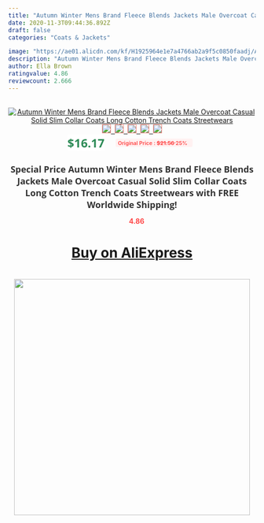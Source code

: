 ```yaml
---
title: "Autumn Winter Mens Brand Fleece Blends Jackets Male Overcoat Casual Solid Slim Collar Coats Long Cotton Trench Coats Streetwears"
date: 2020-11-3T09:44:36.892Z
draft: false
categories: "Coats & Jackets"

image: "https://ae01.alicdn.com/kf/H1925964e1e7a4766ab2a9f5c0850faadj/Autumn-Winter-Mens-Brand-Fleece-Blends-Jackets-Male-Overcoat-Casual-Solid-Slim-Collar-Coats-Long-Cotton.jpg"
description: "Autumn Winter Mens Brand Fleece Blends Jackets Male Overcoat Casual Solid Slim Collar Coats Long Cotton Trench Coats Streetwears"
author: Ella Brown
ratingvalue: 4.86
reviewcount: 2.666
---
```

<br>
<div style="text-align: center;">
<a href="https://s.click.aliexpress.com/e/_9GsudP" target="_blank" rel="nofollow noopener noreferrer"><img alt="Autumn Winter Mens Brand Fleece Blends Jackets Male Overcoat Casual Solid Slim Collar Coats Long Cotton Trench Coats Streetwears" class="magnifier-image" src="https://ae01.alicdn.com/kf/H1925964e1e7a4766ab2a9f5c0850faadj/Autumn-Winter-Mens-Brand-Fleece-Blends-Jackets-Male-Overcoat-Casual-Solid-Slim-Collar-Coats-Long-Cotton.jpg_640x640.jpg">
<br>
<img style="border:1px solid salmon" src="https://ae01.alicdn.com/kf/H1925964e1e7a4766ab2a9f5c0850faadj/Autumn-Winter-Mens-Brand-Fleece-Blends-Jackets-Male-Overcoat-Casual-Solid-Slim-Collar-Coats-Long-Cotton.jpg_120x120.jpg">&nbsp;&nbsp;<img style="border:1px solid salmon" src="https://ae01.alicdn.com/kf/H2bb3f05dba12401c91f68ddec5f356e3X/Autumn-Winter-Mens-Brand-Fleece-Blends-Jackets-Male-Overcoat-Casual-Solid-Slim-Collar-Coats-Long-Cotton.jpg_120x120.jpg">&nbsp;&nbsp;<img style="border:1px solid salmon" src="https://ae01.alicdn.com/kf/Hd302535d2608438c8efc76d5a235aff7z/Autumn-Winter-Mens-Brand-Fleece-Blends-Jackets-Male-Overcoat-Casual-Solid-Slim-Collar-Coats-Long-Cotton.jpg_120x120.jpg">&nbsp;&nbsp;<img style="border:1px solid salmon" src="https://ae01.alicdn.com/kf/Hc393c1befcb14584a85b4599d7b6c52dE/Autumn-Winter-Mens-Brand-Fleece-Blends-Jackets-Male-Overcoat-Casual-Solid-Slim-Collar-Coats-Long-Cotton.jpg_120x120.jpg">&nbsp;&nbsp;<img style="border:1px solid salmon" src="https://ae01.alicdn.com/kf/H3436890418914552871323e9e08a378bj/Autumn-Winter-Mens-Brand-Fleece-Blends-Jackets-Male-Overcoat-Casual-Solid-Slim-Collar-Coats-Long-Cotton.jpg_120x120.jpg"></a></div><br0>
<div style="text-align: center;"><span style="background-color: white; border: 0px; box-sizing: border-box; color: seagreen; display: inline-block; font-family: &quot;open sans&quot; , &quot;arial&quot; , &quot;helvetica&quot; , sans-serif , &quot;heiti&quot;; font-size: 24px; font-stretch: inherit; font-weight: 700; line-height: inherit; margin: 0px 10px 0px 0px; padding: 0px; vertical-align: middle;">$16.17 </span>
<span style="background: rgb(255 , 241 , 241); border-radius: 3px; border: 0px; box-sizing: border-box; color: #ff4747; display: inline-block; font-family: inherit; font-size: 12px; font-stretch: inherit; font-style: inherit; font-variant: inherit; font-weight: 600; line-height: inherit; margin: 0px; padding: 2px 5px; transform: scale(0.9); vertical-align: middle;">Original Price : <b style="text-decoration: line-through;">$21.56 </b> 25%&nbsp;&nbsp;</span></div>
<h1 style="color: #333333; display: inline-block; font-family: &quot;open sans&quot; , &quot;arial&quot; , &quot;helvetica&quot; , sans-serif , &quot;heiti&quot;; font-size: 18px; font-stretch: inherit; font-weight: 700; text-align: center;">Special Price Autumn Winter Mens Brand Fleece Blends Jackets Male Overcoat Casual Solid Slim Collar Coats Long Cotton Trench Coats Streetwears with FREE Worldwide Shipping!</h1>
<div style="color: #ff4747; text-align: center;">
<img src="https://4.bp.blogspot.com/-M0ZcTcb-5uY/XleCXlxnR4I/AAAAAAAAAEc/OrjgMkXV1oMQFaCRZj5HQwOCBcu3w1FegCPcBGAYYCw/s1600/star.png" style="height: 15px;">&nbsp;<b>4.86</b></div>
<div class="button_cont" align="center"><a class="buynow_a" href="https://s.click.aliexpress.com/e/_9GsudP" target="_blank" rel="nofollow noopener noreferrer"><H1>Buy on AliExpress</H1></a></div><br>
<div class="separator" style="clear: both; text-align: center;">
<img src="https://lh3.googleusercontent.com/-pTy5HemUv9M/XlePHvY0dAI/AAAAAAAAAE4/0nX5iRUoIWY8eMW9Dpxeirr157OZliDIgCLcBGAsYHQ/s1600/badge.gif" width="480">
</div>
